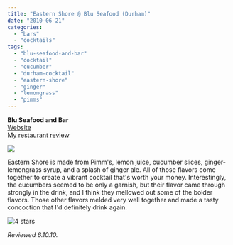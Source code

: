 ```yaml
---
title: "Eastern Shore @ Blu Seafood (Durham)"
date: "2010-06-21"
categories:
  - "bars"
  - "cocktails"
tags:
  - "blu-seafood-and-bar"
  - "cocktail"
  - "cucumber"
  - "durham-cocktail"
  - "eastern-shore"
  - "ginger"
  - "lemongrass"
  - "pimms"
---
```


**Blu Seafood and Bar**\
[Website](http://bluseafoodandbar.com/)\
[My restaurant review](https://thegourmez.com/blog/2010/06/14/blu-seafood-and-bar-durham/)

![](https://thegourmez-wpmedia.s3.amazonaws.com/2024/07/blu07.jpg)

Eastern Shore is made from Pimm's, lemon juice, cucumber slices, ginger-lemongrass syrup, and a splash of ginger ale. All of those flavors come together to create a vibrant cocktail that's worth your money. Interestingly, the cucumbers seemed to be only a garnish, but their flavor came through strongly in the drink, and I think they mellowed out some of the bolder flavors. Those other flavors melded very well together and made a tasty concoction that I'd definitely drink again.




<div class="caption">

![4 stars](http://s3.amazonaws.com/thegourmez-wpmedia/2009/02/rating_truffle1.gif "rating_truffle1")</div>


_Reviewed 6.10.10._
